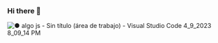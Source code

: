 ### Hi there 👋

<!--
**DFAdrian/DFAdrian** is a ✨ _special_ ✨ repository because its `README.md` (this file) appears on your GitHub profile.

Here are some ideas to get you started:

const skills = {
  frameworks: [
    { skill: "Bootstrap", details: "Experienced in using Bootstrap for responsive and mobile-first web development" },
    { skill: "React", details: "Basic understanding of React, building small components and managing state" }
  ],
  versionControl: [
    { skill: "Git", details: "Proficient in using Git for version control and collaborative development" }
  ],
  languages: [
    { skill: "HTML", details: "Solid understanding of HTML5 markup and semantics" },
    { skill: "CSS", details: "Proficient in CSS, including layout, responsiveness, and animations" },
    { skill: "JavaScript", details: "Strong grasp of JavaScript fundamentals, including DOM manipulation and implementation of data structures" }
  ]
};

-->

![● algo js - Sin título (área de trabajo) - Visual Studio Code 4_9_2023 8_09_14 PM](https://user-images.githubusercontent.com/89099274/230803006-b4983d91-5d27-4ffe-8fca-6cba97c3976c.png)

